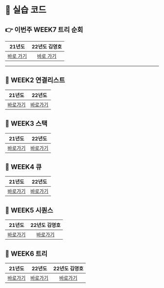 # 🌱 실습 코드

## 👉 이번주 WEEK7 트리 순회

| 21년도 | 22년도 김영호 | 
| :--: | :--: | 
| [바로 가기](https://github.com/Landvibe-DataStructure-2023Study/LimJumin/tree/main/22%20%EA%B9%80%EC%98%81%ED%98%B8%20%EC%8B%A4%EC%8A%B5%20%EC%BD%94%EB%93%9C/%ED%8A%B8%EB%A6%AC%20%EC%88%9C%ED%9A%8C) | [바로 가기](https://github.com/Landvibe-DataStructure-2023Study/LimJumin/tree/main/22%20%EA%B9%80%EC%98%81%ED%98%B8%20%EC%8B%A4%EC%8A%B5%20%EC%BD%94%EB%93%9C/%ED%8A%B8%EB%A6%AC%20%EC%88%9C%ED%9A%8C)|
 
---

## 📌 WEEK2 연결리스트

| 21년도 | 22년도 | 
| :--: | :--: | 
| [바로가기](https://github.com/Landvibe-DataStructure-2023Study/LimJumin/tree/main/21%20%EC%8B%A4%EC%8A%B5%20%EC%BD%94%EB%93%9C/%EC%97%B0%EA%B2%B0%EB%A6%AC%EC%8A%A4%ED%8A%B8) | [바로가기](https://github.com/Landvibe-DataStructure-2023Study/LimJumin/tree/main/22%20%EC%8B%A4%EC%8A%B5%20%EC%BD%94%EB%93%9C/%EC%97%B0%EA%B2%B0%EB%A6%AC%EC%8A%A4%ED%8A%B8) | 

## 📌 WEEK3 스택

| 21년도 | 22년도 | 
| :--: | :--: |
| [바로가기](https://github.com/Landvibe-DataStructure-2023Study/LimJumin/tree/main/21%20%EC%8B%A4%EC%8A%B5%20%EC%BD%94%EB%93%9C/%EC%8A%A4%ED%83%9D) | [바로가기](https://github.com/Landvibe-DataStructure-2023Study/LimJumin/tree/main/22%20%EC%8B%A4%EC%8A%B5%20%EC%BD%94%EB%93%9C/%EC%8A%A4%ED%83%9D) |

## 📌 WEEK4 큐

| 21년도 | 22년도 | 
| :--: | :--: | 
| [바로가기](https://github.com/Landvibe-DataStructure-2023Study/LimJumin/tree/main/21%20%EC%8B%A4%EC%8A%B5%20%EC%BD%94%EB%93%9C/%ED%81%90) | [바로가기](https://github.com/Landvibe-DataStructure-2023Study/LimJumin/tree/main/22%20%EC%8B%A4%EC%8A%B5%20%EC%BD%94%EB%93%9C/%ED%81%90) |

## 📌 WEEK5 시퀀스

| 21년도 | 22년도 김영호 | 
| :--: | :--: | 
| [바로가기](https://github.com/Landvibe-DataStructure-2023Study/LimJumin/tree/main/21%20%EC%8B%A4%EC%8A%B5%20%EC%BD%94%EB%93%9C/%EC%8B%9C%ED%80%80%EC%8A%A4) | [바로가기](https://github.com/Landvibe-DataStructure-2023Study/LimJumin/tree/main/22%20%EA%B9%80%EC%98%81%ED%98%B8%20%EC%8B%A4%EC%8A%B5%20%EC%BD%94%EB%93%9C/%EC%8B%9C%ED%80%80%EC%8A%A4) |

## 📌 WEEK6 트리

| 21년도 | 22년도 | 22년도 김영호 | 
| :--: | :--: | :--: | 
| [바로가기](https://github.com/Landvibe-DataStructure-2023Study/LimJumin/tree/main/21%20%EC%8B%A4%EC%8A%B5%20%EC%BD%94%EB%93%9C/%ED%8A%B8%EB%A6%AC) | [바로가기](https://github.com/Landvibe-DataStructure-2023Study/LimJumin/tree/main/22%20%EC%8B%A4%EC%8A%B5%20%EC%BD%94%EB%93%9C/%ED%8A%B8%EB%A6%AC) | [바로가기](https://github.com/Landvibe-DataStructure-2023Study/LimJumin/tree/main/22%20%EA%B9%80%EC%98%81%ED%98%B8%20%EC%8B%A4%EC%8A%B5%20%EC%BD%94%EB%93%9C/%ED%8A%B8%EB%A6%AC) |
